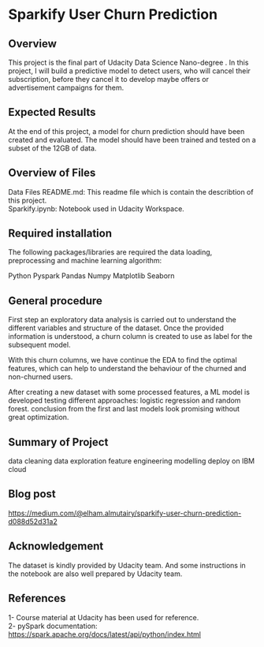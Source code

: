 # Sparkify User Churn Prediction

## Overview
This project is the final part of Udacity Data Science Nano-degree . In this project, I will build a predictive model to detect users, who will cancel their subscription, before they cancel it to develop maybe offers or advertisement campaigns for them.

## Expected Results
At the end of this project, a model for churn prediction should have been created and evaluated. The model should have been trained and tested on a subset of the 12GB of data.

## Overview of Files
Data Files
README.md: This readme file which is contain the describtion of this project.  
Sparkify.ipynb: Notebook used in Udacity Workspace.


## Required installation
The following packages/libraries are required the data loading, preprocessing and machine learning algorithm:

Python
Pyspark
Pandas
Numpy
Matplotlib
Seaborn

## General procedure

First step an exploratory data analysis is carried out to understand the different variables and structure of the dataset. Once the provided information is understood, a churn column is created to use as label for the subsequent model.

With this churn columns, we have continue the EDA to find the optimal features, which can help to understand the behaviour of the churned and non-churned users.

After creating a new dataset with some processed features, a ML model is developed testing different approaches: logistic regression and random forest.
conclusion from the first and last models look promising without great optimization.

## Summary of Project

data cleaning
data exploration
feature engineering
modelling
deploy on IBM cloud 

## Blog post
https://medium.com/@elham.almutairy/sparkify-user-churn-prediction-d088d52d31a2

## Acknowledgement
The dataset is kindly provided by Udacity team. And some instructions in the notebook are also well prepared by Udacity team.

## References
1- Course material at Udacity has been used for reference.          
2- pySpark documentation:  https://spark.apache.org/docs/latest/api/python/index.html 
